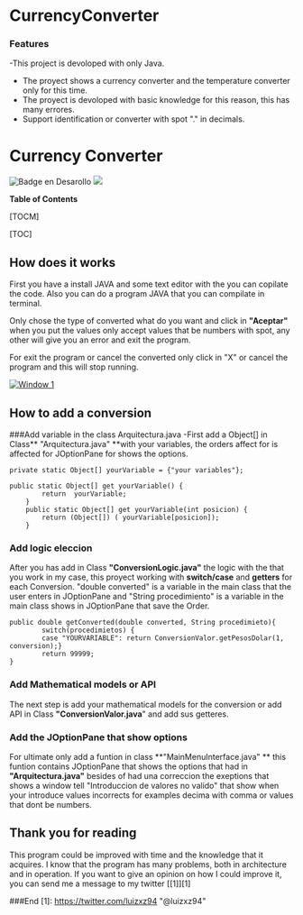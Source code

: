 # CurrencyConverter
### Features

-This project is devoloped with only Java.
- The proyect shows a currency converter and the temperature converter only for this time.
- The proyect is devoloped with basic knowledge for this reason, this has many errores.
- Support identification or converter with spot "." in decimals.

# Currency Converter
![Badge en Desarollo](https://img.shields.io/badge/STATUS-En%20Desarollo-green) ![](https://img.shields.io/bower/v/editor.md.svg)


**Table of Contents**

[TOCM]

[TOC]

## How does it works
First you have a install JAVA and some text editor with the you can copilate the code. Also you can do a program JAVA that you can compilate in terminal.

Only chose the type of converted what do you want and click in **"Aceptar"**  when you put the values only accept values that be numbers with spot, any other will give you an error and exit the program.

For exit the program or cancel the converted only click in "X" or cancel the program and this will stop running.

[![Window 1](imgur "Window 1")](https://imgur.com/y9l9Crb "Window 1")

## How to add a conversion

###Add variable in the class Arquitectura.java
-First add a Object[] in Class** "Arquitectura.java" **with your variables, the orders affect for  is affected for JOptionPane for shows the options.
```
private static Object[] yourVariable = {"your variables"};

public static Object[] get yourVariable() {
		return  yourVariable;
	}
	public static Object[] get yourVariable(int posicion) {
		return (Object[]) ( yourVariable[posicion]);
	}
```

### Add logic eleccion 
After you has add in Class **"ConversionLogic.java"** the logic with the that you work in my case, this proyect working with **switch/case** and **getters** for each Conversion. "double converted" is a variable in the main class that the user enters in JOptionPane and "String procedimiento" is a variable in the main class shows in JOptionPane that save the Order.
```
public double getConverted(double converted, String procedimieto){
		switch(procedimietos) { 
		case "YOURVARIABLE": return ConversionValor.getPesosDolar(1, conversion);}
		return 99999;
}
```
### Add Mathematical models or API
The next step is add your mathematical models for the conversion or add API in Class **"ConversionValor.java**" and add sus getteres.

### Add the JOptionPane that show options
For ultimate only add a funtion in class **"MainMenuInterface.java" ** this funtion contains JOptionPane that shows the options that had in **"Arquitectura.java"**  besides of had una correccion the exeptions that shows a window tell "Introduccion de valores no valido" that show when your introduce values incorrects for examples decima with comma or values that dont be numbers.

## Thank you for reading
This program could be improved with time and the knowledge that it acquires. I know that the program has many problems, both in architecture and in operation. If you want to give an opinion on how I could improve it, you can send me a message to my twitter [[1]][1]

###End
[1]: https://twitter.com/luizxz94 "@luizxz94"
